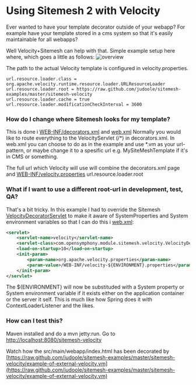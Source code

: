 # Using Sitemesh 2 with Velocity

Ever wanted to have your template decorator outside of your webapp? For example have your template stored in a cms system so that it's easily maintainable for all webapps?

Well Velocity+Sitemesh can help with that. Simple example setup here where, which goes a little as follows:
![overview](https://raw.github.com/judoole/sitemesh-examples/master/sitemesh-velocity/sitemesh_and_velocity.gif)

The path to the actual Velocity template is configured in velocity.properties.
```properties
url.resource.loader.class = org.apache.velocity.runtime.resource.loader.URLResourceLoader
url.resource.loader.root = https://raw.github.com/judoole/sitemesh-examples/master/sitemesh-velocity
url.resource.loader.cache = true
url.resource.loader.modificationCheckInterval = 3600
```

### How do I change where Sitemesh looks for my template?
This is done i [WEB-INF/decorators.xml](https://raw.github.com/judoole/sitemesh-examples/master/sitemesh-velocity/src/main/webapp/WEB-INF/decorators.xml) and [web.xml](https://raw.github.com/judoole/sitemesh-examples/master/sitemesh-velocity/src/main/webapp/WEB-INF/web.xml)
Normally you would like to route everything to the VelocityServlet (<pattern>/*</pattern>) in decorators.xml. In web.xml you can choose to do as in the example and use *.vm as your url-pattern, or maybe change it to a spesific url e.g. MySiteMeshTemplate if it's in CMS or something.

The full url which Velocity will use will combine the decorators.xml page and [WEB-INF/velocity.properties](https://raw.github.com/judoole/sitemesh-examples/master/sitemesh-velocity/src/main/webapp/WEB-INF/velocity-DEVELOPMENT.properties) url.resource.loader.root

### What if I want to use a different root-url in development, test, QA?
That's a bit tricky. In this example I had to override the Sitemesh [VelocityDecoratorServlet](http://www.opensymphony.com/sitemesh/api/com/opensymphony/module/sitemesh/velocity/VelocityDecoratorServlet.html) to make it aware of SystemProperties and System environment variables so that I can do this i [web.xml](https://raw.github.com/judoole/sitemesh-examples/master/sitemesh-velocity/src/main/webapp/WEB-INF/web.xml):
````xml
<servlet>
    <servlet-name>velocity</servlet-name>
    <servlet-class>com.opensymphony.module.sitemesh.velocity.VelocityDecoratorServletSystemPropertiesAware</servlet-class>
    <load-on-startup>10</load-on-startup>
    <init-param>
        <param-name>org.apache.velocity.properties</param-name>
        <param-value>/WEB-INF/velocity-${ENVIRONMENT}.properties</param-value>
    </init-param>
</servlet>
````
The ${ENVIRONMENT} will now be substituded with a System property or System environment variable if it exists either on the application container or the server it self.
This is much like how Spring does it with ContextLoaderListener and the likes.

### How can I test this?
Maven installed and do a mvn jetty:run. Go to [http://localhost:8080/sitemesh-velocity](http://localhost:8080/sitemesh-velocity)

Watch how the src/main/webapp/index.html has been decorated by
[https://raw.github.com/judoole/sitemesh-examples/master/sitemesh-velocity/example-of-external-velocity.vm](https://raw.github.com/judoole/sitemesh-examples/master/sitemesh-velocity/example-of-external-velocity.vm)